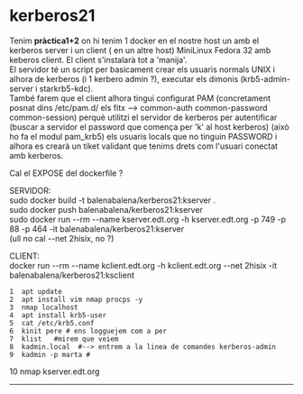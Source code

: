 # kerberos21

Tenim **pràctica1+2** on hi tenim 1 docker en el nostre host un amb el kerberos server i un client ( en un altre host) MiniLinux Fedora 32 amb keberos client. El client s'instalarà tot a 'manija'.  
El servidor té un script per basicament crear els usuaris normals UNIX i alhora de kerberos (i 1 kerbero admin ?), executar els dimonis (krb5-admin-server i starkrb5-kdc).   
També farem que el client alhora tingui configurat PAM (concretament posnat dins /etc/pam.d/ els fitx --> common-auth  common-password  common-session)
perquè utilitzi el servidor de kerberos per autentificar (buscar a servidor el password que comença per 'k' al host kerberos) (això ho fa el modul pam_krb5) els usuaris locals que no tinguin PASSWORD i alhora es crearà un tiket validant que tenims drets com l'usuari conectat amb kerberos. 
  
Cal el EXPOSE del dockerfile ?  
  
SERVIDOR:  
sudo docker build -t balenabalena/kerberos21:kserver .  
sudo docker push balenabalena/kerberos21:kserver  
sudo docker run --rm --name kserver.edt.org -h kserver.edt.org -p 749 -p 88 -p 464  -it balenabalena/kerberos21:kserver  
(ull no cal --net 2hisix, no ?)  

CLIENT:  
docker run --rm --name kclient.edt.org -h kclient.edt.org --net 2hisix -it balenabalena/kerberos21:ksclient  
  
    1  apt update
    2  apt install vim nmap procps -y
    3  nmap localhost
    4  apt install krb5-user
    5  cat /etc/krb5.conf
    6  kinit pere # ens logguejem com a per
    7  klist   #mirem que veiem
    8  kadmin.local  #--> entrem a la linea de comandes kerberos-admin
    9  kadmin -p marta #
   10  nmap kserver.edt.org


----------------------------------------------------------------------------------------------------





